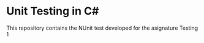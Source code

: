 # Unit Testing in C#
This repository contains the NUnit test developed for the asignature Testing 1
